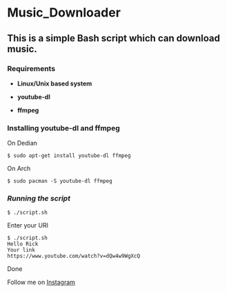 # Music_Downloader

## This is a simple Bash script which can download music.

### Requirements

- **Linux/Unix based system**

- **youtube-dl**

- **ffmpeg**

### **Installing youtube-dl and ffmpeg**

On Dedian
```
$ sudo apt-get install youtube-dl ffmpeg
```
On Arch
```
$ sudo pacman -S youtube-dl ffmpeg
```

### ***Running the script***

```
$ ./script.sh
```
Enter your URl
```
$ ./script.sh
Hello Rick
Your link
https://www.youtube.com/watch?v=dQw4w9WgXcQ
```
Done

Follow me on [Instagram](https://instagram.com/gabinazpires)

